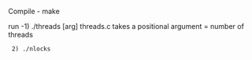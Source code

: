 Compile - make

run -1) ./threads [arg]
	threads.c takes a positional argument = number of threads
	
     2) ./nlocks 
     

